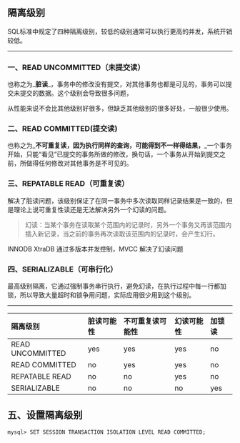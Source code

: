## 隔离级别

SQL标准中规定了四种隔离级别，较低的级别通常可以执行更高的并发，系统开销较低。

---

### 一、READ UNCOMMITTED（未提交读）

也称之为_**脏读**_，事务中的修改没有提交，对其他事务也都是可见的，事务可以提交未提交的数据。这个级别会导致很多问题，

从性能来说不会比其他级别好很多，但缺乏其他级别的很多好处，一般很少使用。

### 二、READ COMMITTED\(提交读\)

也称之为_**不可重复读，因为执行同样的查询，可能得到不一样得结果，**_一个事务开始，只能“看见”已提交的事务所做的修改，换句话，一个事务从开始到提交之前，所做得任何修改对其他事务是不可见的。

### 三、REPATABLE READ（可重复读）

解决了脏读问题，该级别保证了在同一事务中多次读取同样记录结果是一致的，但是理论上说可重复性读还是无法解决另外一个幻读的问题。

> 幻读：当某个事务在读取某个范围内的记录时，另外一个事务又再该范围内插入新记录，当之前的事务再次读取该范围内的记录时，会产生幻行。

INNODB XtraDB 通过多版本并发控制，MVCC 解决了幻读问题

### 四、SERIALIZABLE（可串行化）

最高级别隔离，它通过强制事务串行执行，避免幻读，在执行过程中每一行都加锁，所以导致大量超时和锁争用问题，实际应用很少用到这个级别。

---

| 隔离级别 | 脏读可能性 | 不可重复读可能性 | 幻读可能性 | 加锁读 |
| :--- | :--- | :--- | :--- | :--- |
| READ UNCOMMITTED | yes | yes | yes | no |
| READ COMMITTED | no | yes | yes | no |
| REPATABLE READ | no | no | yes | no |
| SERIALIZABLE | no | no | no | yes |

## 五、设置隔离级别

```
mysql> SET SESSION TRANSACTION ISOLATION LEVEL READ COMMITTED;
```



